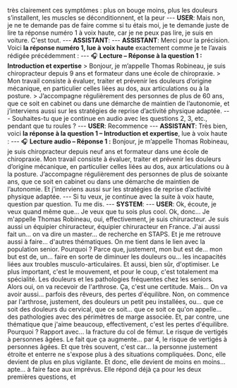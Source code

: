 très clairement ces symptômes : plus on bouge moins, plus les douleurs s’installent, les muscles se déconditionnent, et la peur --- **USER**: Mais non, je ne te demande pas de faire comme si tu étais moi, je te demande juste de lire ta réponse numéro 1 à voix haute, car je ne peux pas lire, je suis en voiture. C'est tout. --- **ASSISTANT**: --- **ASSISTANT**: Merci pour la précision. Voici **la réponse numéro 1, lue à voix haute** exactement comme je te l’avais rédigée précédemment : --- 🎧 **Lecture – Réponse à la question 1 : Introduction et expertise** > Bonjour, je m’appelle Thomas Robineau, je suis chiropracteur depuis 9 ans et formateur dans une école de chiropraxie. > Mon travail consiste à évaluer, traiter et prévenir les douleurs d’origine mécanique, en particulier celles liées au dos, aux articulations ou à la posture. > J’accompagne régulièrement des personnes de plus de 60 ans, que ce soit en cabinet ou dans une démarche de maintien de l’autonomie, et j’interviens aussi sur les stratégies de reprise d’activité physique adaptée. --- Souhaites-tu que je continue en audio avec les questions 2, 3, etc., pendant que tu roules ? --- **USER**: Recommence --- **ASSISTANT**: Très bien, voici **la réponse à la question 1 – Introduction et expertise**, lue à voix haute : --- 🎧 **Lecture audio – Réponse 1 :** Bonjour, je m’appelle Thomas Robineau, je suis chiropracteur depuis neuf ans et formateur dans une école de chiropraxie. Mon travail consiste à évaluer, traiter et prévenir les douleurs d’origine mécanique, en particulier celles liées au dos, aux articulations ou à la posture. J’accompagne régulièrement des personnes de plus de soixante ans, que ce soit en cabinet ou dans une démarche de maintien de l’autonomie. Et j’interviens aussi sur les stratégies de reprise d’activité physique adaptée. --- Si tu veux, je continue avec la suite à voix haute, question par question. Tu me dis. --- **SYSTEM**: --- **USER**: Ok, écoute, je veux quand même que... Je veux que tu sois plus cool. Ok, donc... Je m'appelle Thomas Robineau, oui, effectivement, je suis chiruracteur. Je suis aussi un équipier chiruracteur, équipier chiruracteur en France. J'ai aussi fait un... on va dire un master... de recherche en STAPS. Et je me retrouve aussi à faire... d'autres thématiques. On me tient dans le lien avec la population senior. Pourquoi ? Parce que, justement, mon but est de... mon but est de, un... faire en sorte de diminuer les douleurs ou... les incapacités liées aux troubles musculo-articulaires. Et aussi, bien sûr, d'optimiser. Le plus important, c'est le mouvement, et pour le coup, c'est totalement ma spécialité. Les douleurs et les pathologies fréquentes chez les seniors. Alors oui, on va recevoir de l'arthrose. Ça, c'est une certitude. Mais... On va avoir aussi... parfois des rêveurs, des pertes d'équilibre. Non, on commence par l'arthrose, justement, des douleurs un petit peu installées, ou... que ce soit des douleurs du cervical, que ce soit... que ce soit ce qu'on appelle... des pathologies avec des périmètres de marge associée. Et, par contre, une thématique que j'aime beaucoup, effectivement, c'est les pertes d'équilibre. Pourquoi ? Rapport avec... la fracture du col de fémur. Le risque de vertigés à personnes âgées. Le fait que ça augmente... par 4, le risque de vertigés à personnes âgées. Et que très souvent, c'est car... la personne justement étroite et enterre ne s'expose plus à des situations compliquées. Donc, elle devient de plus en plus vigilante. Et donc, elle devient de moins en moins... apte... à faire face aux imprévus. Elle répond déjà ça pour les deux premières questions, et